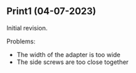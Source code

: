 Print1 (04-07-2023)
-------------------

Initial revision.

Problems:

- The width of the adapter is too wide
- The side screws are too close together